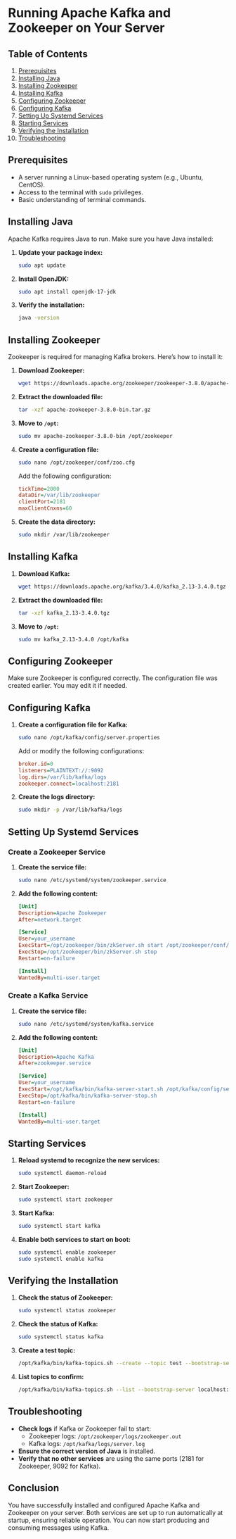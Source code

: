 
# Running Apache Kafka and Zookeeper on Your Server

## Table of Contents

1. [Prerequisites](#prerequisites)
2. [Installing Java](#installing-java)
3. [Installing Zookeeper](#installing-zookeeper)
4. [Installing Kafka](#installing-kafka)
5. [Configuring Zookeeper](#configuring-zookeeper)
6. [Configuring Kafka](#configuring-kafka)
7. [Setting Up Systemd Services](#setting-up-systemd-services)
8. [Starting Services](#starting-services)
9. [Verifying the Installation](#verifying-the-installation)
10. [Troubleshooting](#troubleshooting)

## Prerequisites

- A server running a Linux-based operating system (e.g., Ubuntu, CentOS).
- Access to the terminal with `sudo` privileges.
- Basic understanding of terminal commands.

## Installing Java

Apache Kafka requires Java to run. Make sure you have Java installed:

1. **Update your package index:**

   ```bash
   sudo apt update
   ```

2. **Install OpenJDK:**

   ```bash
   sudo apt install openjdk-17-jdk
   ```

3. **Verify the installation:**

   ```bash
   java -version
   ```

## Installing Zookeeper

Zookeeper is required for managing Kafka brokers. Here’s how to install it:

1. **Download Zookeeper:**

   ```bash
   wget https://downloads.apache.org/zookeeper/zookeeper-3.8.0/apache-zookeeper-3.8.0-bin.tar.gz
   ```

2. **Extract the downloaded file:**

   ```bash
   tar -xzf apache-zookeeper-3.8.0-bin.tar.gz
   ```

3. **Move to `/opt`:**

   ```bash
   sudo mv apache-zookeeper-3.8.0-bin /opt/zookeeper
   ```

4. **Create a configuration file:**

   ```bash
   sudo nano /opt/zookeeper/conf/zoo.cfg
   ```

   Add the following configuration:

   ```ini
   tickTime=2000
   dataDir=/var/lib/zookeeper
   clientPort=2181
   maxClientCnxns=60
   ```

5. **Create the data directory:**

   ```bash
   sudo mkdir /var/lib/zookeeper
   ```

## Installing Kafka

1. **Download Kafka:**

   ```bash
   wget https://downloads.apache.org/kafka/3.4.0/kafka_2.13-3.4.0.tgz
   ```

2. **Extract the downloaded file:**

   ```bash
   tar -xzf kafka_2.13-3.4.0.tgz
   ```

3. **Move to `/opt`:**

   ```bash
   sudo mv kafka_2.13-3.4.0 /opt/kafka
   ```

## Configuring Zookeeper

Make sure Zookeeper is configured correctly. The configuration file was created earlier. You may edit it if needed.

## Configuring Kafka

1. **Create a configuration file for Kafka:**

   ```bash
   sudo nano /opt/kafka/config/server.properties
   ```

   Add or modify the following configurations:

   ```ini
   broker.id=0
   listeners=PLAINTEXT://:9092
   log.dirs=/var/lib/kafka/logs
   zookeeper.connect=localhost:2181
   ```

2. **Create the logs directory:**

   ```bash
   sudo mkdir -p /var/lib/kafka/logs
   ```

## Setting Up Systemd Services

### Create a Zookeeper Service

1. **Create the service file:**

   ```bash
   sudo nano /etc/systemd/system/zookeeper.service
   ```

2. **Add the following content:**

   ```ini
   [Unit]
   Description=Apache Zookeeper
   After=network.target

   [Service]
   User=your_username
   ExecStart=/opt/zookeeper/bin/zkServer.sh start /opt/zookeeper/conf/zoo.cfg
   ExecStop=/opt/zookeeper/bin/zkServer.sh stop
   Restart=on-failure

   [Install]
   WantedBy=multi-user.target
   ```

### Create a Kafka Service

1. **Create the service file:**

   ```bash
   sudo nano /etc/systemd/system/kafka.service
   ```

2. **Add the following content:**

   ```ini
   [Unit]
   Description=Apache Kafka
   After=zookeeper.service

   [Service]
   User=your_username
   ExecStart=/opt/kafka/bin/kafka-server-start.sh /opt/kafka/config/server.properties
   ExecStop=/opt/kafka/bin/kafka-server-stop.sh
   Restart=on-failure

   [Install]
   WantedBy=multi-user.target
   ```

## Starting Services

1. **Reload systemd to recognize the new services:**

   ```bash
   sudo systemctl daemon-reload
   ```

2. **Start Zookeeper:**

   ```bash
   sudo systemctl start zookeeper
   ```

3. **Start Kafka:**

   ```bash
   sudo systemctl start kafka
   ```

4. **Enable both services to start on boot:**

   ```bash
   sudo systemctl enable zookeeper
   sudo systemctl enable kafka
   ```

## Verifying the Installation

1. **Check the status of Zookeeper:**

   ```bash
   sudo systemctl status zookeeper
   ```

2. **Check the status of Kafka:**

   ```bash
   sudo systemctl status kafka
   ```

3. **Create a test topic:**

   ```bash
   /opt/kafka/bin/kafka-topics.sh --create --topic test --bootstrap-server localhost:9092 --partitions 1 --replication-factor 1
   ```

4. **List topics to confirm:**

   ```bash
   /opt/kafka/bin/kafka-topics.sh --list --bootstrap-server localhost:9092
   ```

## Troubleshooting

- **Check logs** if Kafka or Zookeeper fail to start:
  - Zookeeper logs: `/opt/zookeeper/logs/zookeeper.out`
  - Kafka logs: `/opt/kafka/logs/server.log`
- **Ensure the correct version of Java** is installed.
- **Verify that no other services** are using the same ports (2181 for Zookeeper, 9092 for Kafka).

## Conclusion

You have successfully installed and configured Apache Kafka and Zookeeper on your server. Both services are set up to run automatically at startup, ensuring reliable operation. You can now start producing and consuming messages using Kafka.
